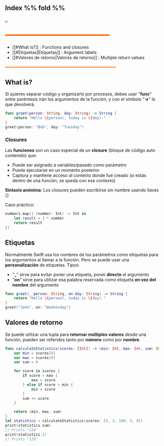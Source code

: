 ## Index %% fold %%
[..](obsidian://open?vault=Swift&file=LEARNING%2FSWIFTUI%2F%E4%B8%80%20Introducci%C3%B3n%20a%20SwiftUI%2F%E4%B8%80%20INDEX%20%E4%B8%80)
## <span style="color:#ff6600">━━━━━━━━━━━━━━━━━━━━━━━━━━━</span>

- [[#What is?]] : Functions and closures
- [[#Etiquetas|Etiquetas]] : Argument labels
- [[#Valores de retorno|Valores de retorno]] : Multiple return values

<span style="color:#ff6600">━━━━━━━━━━━━━━━━━━━━━━━━━━━━━━━━━━━━━━━━━━━</span>
## What is?
Si quieres separar código y organizarlo por procesos, debes usar "**func**" entre paréntesis irán los argumentos de la función, y con el símbolo "**->**" lo que devolverá.


```swift
func greet(person: String, day: String) -> String {
    return "Hello \(person), today is \(day)."
}
greet(person: "Bob", day: "Tuesday")
```

### Closures
Las **funciones** son un caso especial de un **closure** (bloque de código auto contenido) que:
- Puede ser asignado a variables/pasado como parámetro
- Puede ejecutarse en un momento posterior
- Captura y mantiene acceso al contexto donde fue creado (si estás dentro de una función, se queda con ese contexto)

**Sintaxis anónima**: Los closures pueden escribirse sin nombre usando llaves {} 

Caso práctico:
```swift
numbers.map({ (number: Int) -> Int in
    let result = 3 * number
    return result
})
```

## Etiquetas
Normalmente Swift usa los nombres de los parámetros como etiquetas para los argumentos al llamar a la función.
Pero se puede usar una **personalización** de etiquetas.
Tipos:
- "**\_**" sirve para evitar poner una etiqueta, poner **directo** el argumento
- "**on**" sirve para utilizar esa palabra reservada como etiqueta **en vez del nombre** del argumento

```swift
func greet(_ person: String, on day: String) -> String {
    return "Hello \(person), today is \(day)."
}
greet("John", on: "Wednesday")
```


## Valores de retorno
Se puede utilizar una tupla para **retornar múltiples valores** desde una función, pueden ser referidos tanto por **número** como por **nombre**.

```swift
func calculateStatistics(scores: [Int]) -> (min: Int, max: Int, sum: Int) {
    var min = scores[0]
    var max = scores[0]
    var sum = 0

    for score in scores {
        if score > max {
            max = score
        } else if score < min {
            min = score
        }
        sum += score
    }

    return (min, max, sum)
}
let statistics = calculateStatistics(scores: [5, 3, 100, 3, 9])
print(statistics.sum)
// Prints "120"
print(statistics.2)
// Prints "120"
```

